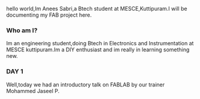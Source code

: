 hello world,Im Anees Sabri,a Btech student at MESCE,Kuttipuram.I will be documenting my  FAB project here.

### Who am I?
Im an engineering student,doing Btech in Electronics and Instrumentation at MESCE kuttipuram.Im a DIY enthusiast and im really in learning something new.


### DAY 1

Well,today we had an introductory talk on FABLAB by our trainer Mohammed Jaseel P.






